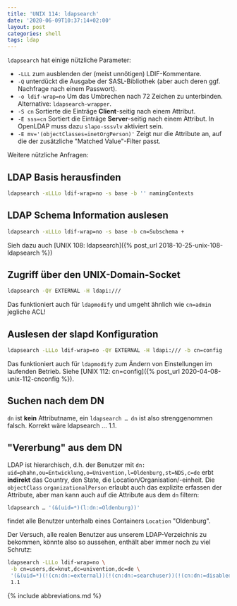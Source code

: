 ```yaml
---
title: 'UNIX 114: ldapsearch'
date: '2020-06-09T10:37:14+02:00'
layout: post
categories: shell
tags: ldap
---
```


`ldapsearch` hat einige nützliche Parameter:

- `-LLL` zum ausblenden der (meist unnötigen) LDIF-Kommentare.
- `-Q` unterdückt die Ausgabe der SASL-Bibliothek (aber auch deren ggf. Nachfrage nach einem Passwort).
- `-o ldif-wrap=no` Um das Umbrechen nach 72 Zeichen zu unterbinden.
  Alternative: `ldapsearch-wrapper`.
- `-S cn` Sortierte die Einträge **Client**-seitig nach einem Attribut.
- `-E sss=cn` Sortiert die Einträge **Server**-seitig nach einem Attribut.
  In OpenLDAP muss dazu `slapo-sssvlv` aktiviert sein.
- `-E mv='(objectClasses=inetOrgPerson)'` Zeigt nur die Attribute an, auf die der zusätzliche "Matched Value"-Filter passt.

Weitere nützliche Anfragen:

## LDAP Basis herausfinden

```bash
ldapsearch -xLLLo ldif-wrap=no -s base -b '' namingContexts
```

## LDAP Schema Information auslesen

```bash
ldapsearch -xLLLo ldif-wrap=no -s base -b cn=Subschema +
```

Sieh dazu auch [UNIX 108: ldapsearch]({% post_url 2018-10-25-unix-108-ldapsearch %})

## Zugriff über den UNIX-Domain-Socket

```bash
ldapsearch -QY EXTERNAL -H ldapi:///
```

Das funktioniert auch für `ldapmodify` und umgeht ähnlich wie `cn=admin` jegliche ACL!

## Auslesen der slapd Konfiguration

```bash
ldapsearch -LLLo ldif-wrap=no -QY EXTERNAL -H ldapi:/// -b cn=config
```

Das funktioniert auch für `ldapmodify` zum Ändern von Einstellungen im laufenden Betrieb.
Siehe [UNIX 112: cn=config]({% post_url 2020-04-08-unix-112-cnconfig %}).

## Suchen nach dem DN

`dn` ist **kein** Attributname, ein `ldapsearch … dn` ist also strenggenommen falsch.
Korrekt wäre ldapsearch … 1.1.

## "Vererbung" aus dem DN

LDAP ist hierarchisch, d.h. der Benutzer mit `dn: uid=phahn,ou=Entwicklung,o=Univention,l=Oldenburg,st=NDS,c=de` erbt **indirekt** das Country, den State, die Location/Organisation/-einheit.
Die `objectClass` `organizationalPerson` erlaubt auch das explizite erfassen der Attribute, aber man kann auch auf die Attribute aus dem `dn` filtern:
```bash
ldapsearch … '(&(uid=*)(l:dn:=Oldenburg))'
```
findet alle Benutzer unterhalb eines Containers `Location` "Oldenburg".

Der Versuch, alle realen Benutzer aus unserem LDAP-Verzeichnis zu bekommen, könnte also so aussehen, enthält aber immer noch zu viel Schrutz:

```bash
ldapsearch -LLLo ldif-wrap=no \
 -b cn=users,dc=knut,dc=univention,dc=de \
 '(&(uid=*)(!(cn:dn:=external))(!(cn:dn:=searchuser))(!(cn:dn:=disabled))(!(cn:dn:=otrs))(!(cn:dn:=mail))(!(cn:dn:=ressourcen)))' \
 1.1
```

{% include abbreviations.md %}
